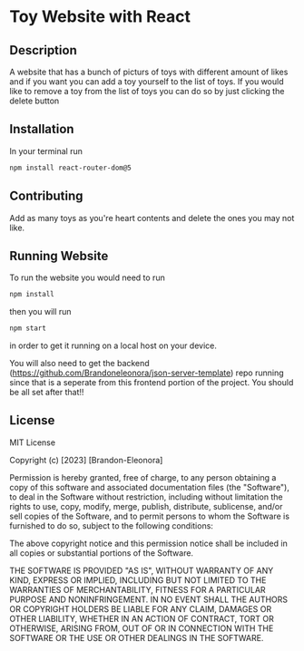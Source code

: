 # Toy Website with React

## Description

A website that has a bunch of picturs of toys with different amount of likes and if you want you can add a toy yourself to the list of toys. If you would like to remove a toy from the list of toys you can do so by just clicking the delete button


## Installation 

In your terminal run

```bash
npm install react-router-dom@5
```

## Contributing

Add as many toys as you're heart contents and delete the ones you may not like.

## Running Website

To run the  website you would need to run 

```bash
npm install  
```

then you will run 

```bash
npm start  
```

in order to get it running on a local host on your device.

You will also need to get the backend (https://github.com/Brandoneleonora/json-server-template) repo running since that is a seperate from this frontend portion of the project. You should be all set after that!!

## License

MIT License

Copyright (c) [2023] [Brandon-Eleonora]

Permission is hereby granted, free of charge, to any person obtaining a copy
of this software and associated documentation files (the "Software"), to deal
in the Software without restriction, including without limitation the rights
to use, copy, modify, merge, publish, distribute, sublicense, and/or sell
copies of the Software, and to permit persons to whom the Software is
furnished to do so, subject to the following conditions:

The above copyright notice and this permission notice shall be included in all
copies or substantial portions of the Software.

THE SOFTWARE IS PROVIDED "AS IS", WITHOUT WARRANTY OF ANY KIND, EXPRESS OR
IMPLIED, INCLUDING BUT NOT LIMITED TO THE WARRANTIES OF MERCHANTABILITY,
FITNESS FOR A PARTICULAR PURPOSE AND NONINFRINGEMENT. IN NO EVENT SHALL THE
AUTHORS OR COPYRIGHT HOLDERS BE LIABLE FOR ANY CLAIM, DAMAGES OR OTHER
LIABILITY, WHETHER IN AN ACTION OF CONTRACT, TORT OR OTHERWISE, ARISING FROM,
OUT OF OR IN CONNECTION WITH THE SOFTWARE OR THE USE OR OTHER DEALINGS IN THE
SOFTWARE.